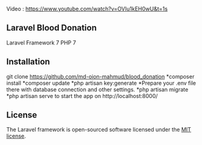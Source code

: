Video : https://www.youtube.com/watch?v=OVIu1kEH0wU&t=1s

## Laravel Blood Donation
Laravel Framework 7
PHP 7
## Installation

git clone https://github.com/md-oion-mahmud/blood_donation
*composer install
*composer update
*php artisan key:generate
*Prepare your .env file there with database connection and other settings.
*php artisan migrate
*php artisan serve to start the app on http://localhost:8000/


## License

The Laravel framework is open-sourced software licensed under the [MIT license](https://opensource.org/licenses/MIT).



